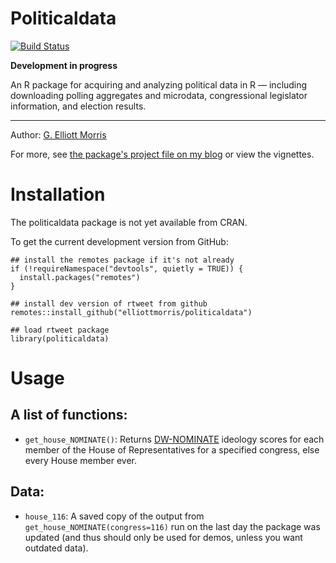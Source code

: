 
# Politicaldata 

[![Build Status](https://travis-ci.com/elliottmorris/politicaldata.svg?branch=master)](https://travis-ci.com/elliottmorris/politicaldata)

**Development in progress**


An R package for acquiring and analyzing political data in R — including downloading polling aggregates and microdata, congressional legislator information, and election results.

---

Author: [G. Elliott Morris](https://www.thecrosstab.com)

For more, see [the package's project file on my blog]() or view the vignettes.

# Installation

The politicaldata package is not yet available from CRAN.

To get the current development version from GitHub:

```
## install the remotes package if it's not already
if (!requireNamespace("devtools", quietly = TRUE)) {
  install.packages("remotes")
}

## install dev version of rtweet from github
remotes::install_github("elliottmorris/politicaldata")

## load rtweet package
library(politicaldata)
```

# Usage

## A list of functions:

- `get_house_NOMINATE()`: Returns [DW-NOMINATE](https://www.voteview.com/about) ideology scores for each member of the House of Representatives for a specified congress, else every House member ever.

## Data:

- `house_116`: A saved copy of the output from `get_house_NOMINATE(congress=116)` run on the last day the package was updated (and thus should only be used for demos, unless you want outdated data).



